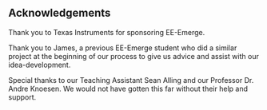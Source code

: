 ## Acknowledgements

Thank you to Texas Instruments for sponsoring EE-Emerge.  

Thank you to James, a previous EE-Emerge student who did a similar project at the beginning of our process to give us advice and assist with our idea-development.

Special thanks to our Teaching Assistant Sean Alling and our Professor Dr. Andre Knoesen. We would not have gotten this far without their help and support. 
